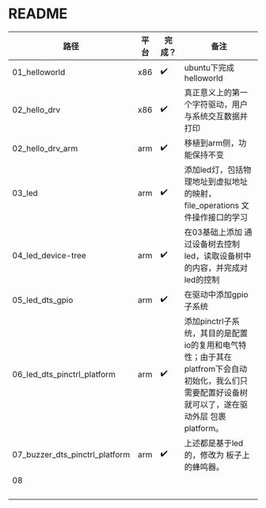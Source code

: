 # README



|路径|平台|完成？|备注|
|-|-|-|-|
|01_helloworld|x86|:heavy_check_mark:|ubuntu下完成helloworld|
|02_hello_drv|x86|:heavy_check_mark:|真正意义上的第一个字符驱动，用户与系统交互数据并打印|
|02_hello_drv_arm|arm|:heavy_check_mark:|移植到arm侧，功能保持不变|
|03_led|arm|:heavy_check_mark:|添加led灯，包括物理地址到虚拟地址的映射，file_operations 文件操作接口的学习|
|04_led_device-tree|arm|:heavy_check_mark:|在03基础上添加 通过设备树去控制led，读取设备树中的内容，并完成对led的控制|
|05_led_dts_gpio|arm|:heavy_check_mark:|在驱动中添加gpio子系统|
|06_led_dts_pinctrl_platform|arm|:heavy_check_mark:|添加pinctrl子系统，其目的是配置io的复用和电气特性；由于其在platfrom下会自动初始化，我么们只需要配置好设备树就可以了，遂在驱动外层 包裹 platform。|
|07_buzzer_dts_pinctrl_platform|arm|:heavy_check_mark:|上述都是基于led的，修改为 板子上的蜂鸣器。|
|08||||
|||||
|||||
|||||
|||||

